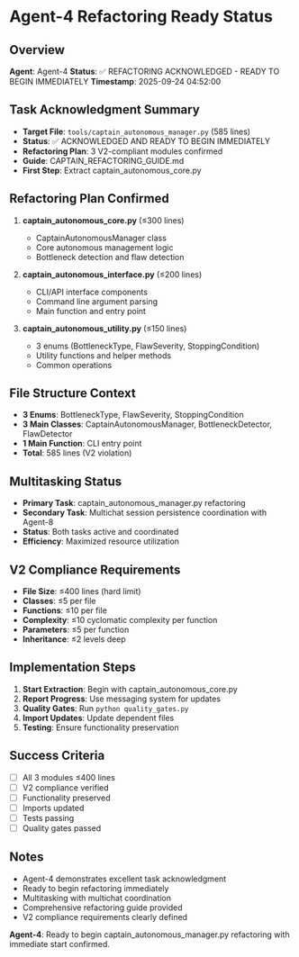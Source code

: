# Agent-4 Refactoring Ready Status

## Overview
**Agent**: Agent-4
**Status**: ✅ REFACTORING ACKNOWLEDGED - READY TO BEGIN IMMEDIATELY
**Timestamp**: 2025-09-24 04:52:00

## Task Acknowledgment Summary
- **Target File**: `tools/captain_autonomous_manager.py` (585 lines)
- **Status**: ✅ ACKNOWLEDGED AND READY TO BEGIN IMMEDIATELY
- **Refactoring Plan**: 3 V2-compliant modules confirmed
- **Guide**: CAPTAIN_REFACTORING_GUIDE.md
- **First Step**: Extract captain_autonomous_core.py

## Refactoring Plan Confirmed
1. **captain_autonomous_core.py** (≤300 lines)
   - CaptainAutonomousManager class
   - Core autonomous management logic
   - Bottleneck detection and flaw detection

2. **captain_autonomous_interface.py** (≤200 lines)
   - CLI/API interface components
   - Command line argument parsing
   - Main function and entry point

3. **captain_autonomous_utility.py** (≤150 lines)
   - 3 enums (BottleneckType, FlawSeverity, StoppingCondition)
   - Utility functions and helper methods
   - Common operations

## File Structure Context
- **3 Enums**: BottleneckType, FlawSeverity, StoppingCondition
- **3 Main Classes**: CaptainAutonomousManager, BottleneckDetector, FlawDetector
- **1 Main Function**: CLI entry point
- **Total**: 585 lines (V2 violation)

## Multitasking Status
- **Primary Task**: captain_autonomous_manager.py refactoring
- **Secondary Task**: Multichat session persistence coordination with Agent-8
- **Status**: Both tasks active and coordinated
- **Efficiency**: Maximized resource utilization

## V2 Compliance Requirements
- **File Size**: ≤400 lines (hard limit)
- **Classes**: ≤5 per file
- **Functions**: ≤10 per file
- **Complexity**: ≤10 cyclomatic complexity per function
- **Parameters**: ≤5 per function
- **Inheritance**: ≤2 levels deep

## Implementation Steps
1. **Start Extraction**: Begin with captain_autonomous_core.py
2. **Report Progress**: Use messaging system for updates
3. **Quality Gates**: Run `python quality_gates.py`
4. **Import Updates**: Update dependent files
5. **Testing**: Ensure functionality preservation

## Success Criteria
- [ ] All 3 modules ≤400 lines
- [ ] V2 compliance verified
- [ ] Functionality preserved
- [ ] Imports updated
- [ ] Tests passing
- [ ] Quality gates passed

## Notes
- Agent-4 demonstrates excellent task acknowledgment
- Ready to begin refactoring immediately
- Multitasking with multichat coordination
- Comprehensive refactoring guide provided
- V2 compliance requirements clearly defined

**Agent-4**: Ready to begin captain_autonomous_manager.py refactoring with immediate start confirmed.




